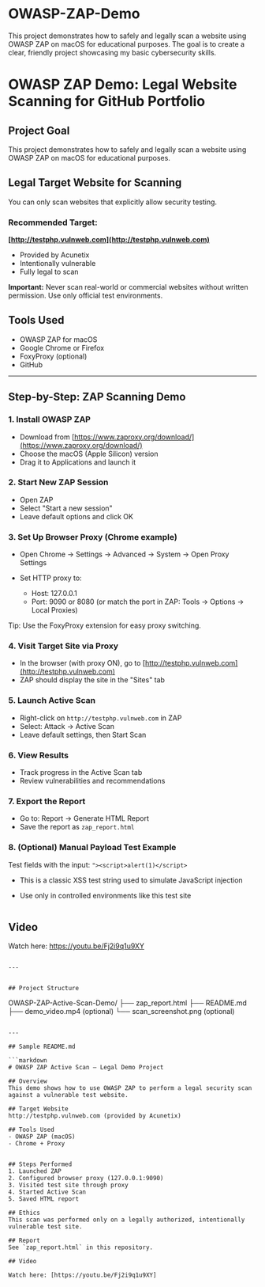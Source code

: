 # OWASP-ZAP-Demo
This project demonstrates how to safely and legally scan a website using OWASP ZAP on macOS for educational purposes. The goal is to create a clear, friendly project showcasing my basic cybersecurity skills.
# OWASP ZAP Demo: Legal Website Scanning for GitHub Portfolio

## Project Goal

This project demonstrates how to safely and legally scan a website using OWASP ZAP on macOS for educational purposes. 

## Legal Target Website for Scanning

You can only scan websites that explicitly allow security testing.

### Recommended Target:

**[http://testphp.vulnweb.com](http://testphp.vulnweb.com)**

* Provided by Acunetix
* Intentionally vulnerable
* Fully legal to scan

**Important:** Never scan real-world or commercial websites without written permission. Use only official test environments.

## Tools Used

* OWASP ZAP for macOS
* Google Chrome or Firefox
* FoxyProxy (optional)
* GitHub

---

## Step-by-Step:  ZAP Scanning Demo

### 1. Install OWASP ZAP

* Download from [https://www.zaproxy.org/download/](https://www.zaproxy.org/download/)
* Choose the macOS (Apple Silicon) version
* Drag it to Applications and launch it

### 2. Start New ZAP Session

* Open ZAP
* Select "Start a new session"
* Leave default options and click OK

### 3. Set Up Browser Proxy (Chrome example)

* Open Chrome → Settings → Advanced → System → Open Proxy Settings
* Set HTTP proxy to:

  * Host: 127.0.0.1
  * Port: 9090 or 8080 (or match the port in ZAP: Tools → Options → Local Proxies)

Tip: Use the FoxyProxy extension for easy proxy switching.

### 4. Visit Target Site via Proxy

* In the browser (with proxy ON), go to [http://testphp.vulnweb.com](http://testphp.vulnweb.com)
* ZAP should display the site in the "Sites" tab

### 5. Launch Active Scan

* Right-click on `http://testphp.vulnweb.com` in ZAP
* Select: Attack → Active Scan
* Leave default settings, then Start Scan

### 6. View Results

* Track progress in the Active Scan tab
* Review vulnerabilities and recommendations

### 7. Export the Report

* Go to: Report → Generate HTML Report
* Save the report as `zap_report.html`

### 8. (Optional) Manual Payload Test Example

Test fields with the input: `"><script>alert(1)</script>`

* This is a classic XSS test string used to simulate JavaScript injection
* Use only in controlled environments like this test site

  ```markdown
## Video 
Watch here: https://youtu.be/Fj2i9q1u9XY
```

---


## Project Structure

```
OWASP-ZAP-Active-Scan-Demo/
├── zap_report.html
├── README.md
├── demo_video.mp4 (optional)
└── scan_screenshot.png (optional)
```

---

## Sample README.md 

```markdown
# OWASP ZAP Active Scan – Legal Demo Project

## Overview
This demo shows how to use OWASP ZAP to perform a legal security scan against a vulnerable test website.

## Target Website
http://testphp.vulnweb.com (provided by Acunetix)

## Tools Used
- OWASP ZAP (macOS)
- Chrome + Proxy


## Steps Performed
1. Launched ZAP
2. Configured browser proxy (127.0.0.1:9090)
3. Visited test site through proxy
4. Started Active Scan
5. Saved HTML report

## Ethics
This scan was performed only on a legally authorized, intentionally vulnerable test site.

## Report
See `zap_report.html` in this repository.

## Video 

Watch here: [https://youtu.be/Fj2i9q1u9XY]



